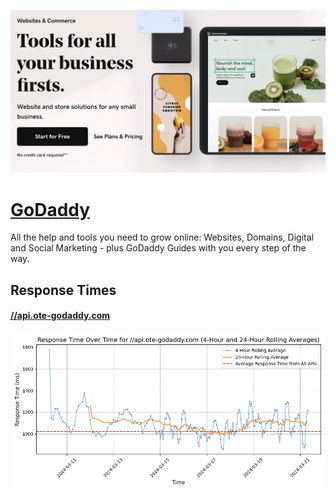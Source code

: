 [![Visit GoDaddy](imagePreview.png)](https://developer.godaddy.com)

# [GoDaddy](https://developer.godaddy.com)

All the help and tools you need to grow online: Websites, Domains, Digital and Social Marketing - plus GoDaddy Guides with you every step of the way.

## Response Times

#### [//api.ote-godaddy.com](https:////api.ote-godaddy.com)

![//api.ote-godaddy.com](response-time-charts/2f2f6170692e6f74652d676f64616464792e636f6d.png)
